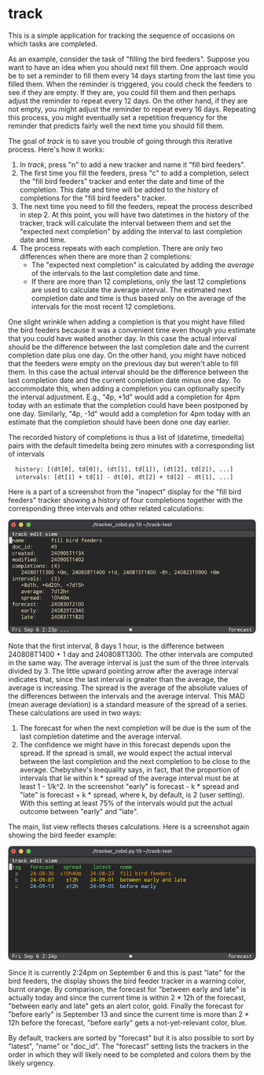 # track

This is a simple application for tracking the sequence of occasions on which tasks are completed.

As an example, consider the task of "filling the bird feeders". Suppose you want to have an idea when you should next fill them. One approach would be to set a reminder to fill them every 14 days starting from the last time you filled them. When the reminder is triggered, you could check the feeders to see if they are empty. If they are, you could fill them and then perhaps adjust the reminder to repeat every 12 days. On the other hand, if they are not empty, you might adjust the reminder to repeat every 16 days. Repeating this process, you might eventually set a repetition frequency for the reminder that predicts fairly well the next time you should fill them.

The goal of *track* is to save you trouble of going through this iterative process. Here's how it works:

1. In *track*, press "n" to add a new tracker and name it "fill bird feeders".
2. The first time you fill the feeders, press "c" to add a completion, select the "fill bird feeders" tracker and enter the date and time of the completion. This date and time will be added to the history of completions for the "fill bird feeders" tracker.
3. The next time you need to fill the feeders, repeat the process described in step 2. At this point, you will have two datetimes in the history of the tracker, track will calculate the interval between them and set the "expected next completion" by adding the interval to last completion date and time.
4. The process repeats with each completion. There are only two differences when there are more than 2 completions:
   - The "expected next completion" is calculated by adding the *average* of the intervals to the last completion date and time.
   - If there are more than 12 completions, only the last 12 completions are used to calculate the average interval. The estimated next completion date and time is thus based only on the average of the intervals for the most recent 12 completions.

One slight wrinkle when adding a completion is that you might have filled the bird feeders because it was a convenient time even though you estimate that you could have waited another day. In this case the actual interval should be the difference between the last completion date and the current completion date plus one day. On the other hand, you might have noticed that the feeders were empty on the previous day but weren't able to fill them. In this case the actual interval should be the difference between the last completion date and the current completion date minus one day. To accommodate this, when adding a completion you can optionally specify the interval adjustment. E.g., "4p, +1d" would add a completion for 4pm today with an estimate that the completion could have been postponed by one day. Similarly, "4p, -1d" would add a completion for 4pm today with an estimate that the completion should have been done one day earlier.

The recorded history of completions is thus a list of (datetime, timedelta) pairs with the default timedelta being zero minutes with a corresponding list of intervals

      history: [(dt[0], td[0]), (dt[1], td[1]), (dt[2], td[2]), ...]
      intervals: [dt[1] + td[1] - dt[0], dt[2] + td[2] - dt[1], ...]

Here is a part of a screenshot from the "inspect" display for the "fill bird feeders" tracker showing a history of four completions together with the corresponding three intervals and other related calculations:

![inspect view](tracker_inspect.png)

Note that the first interval, 8 days 1 hour, is the difference between 240808T1400 + 1 day and 240808T1300.  The other intervals are computed in the same way. The average interval is just the sum of the three intervals divided by 3. The little upward pointing arrow after the average interval indicates that, since the last interval is greater than the average, the average is increasing.  The spread is the average of the absolute values of the differences between the intervals and the average interval. This MAD (mean average deviation) is a standard measure of the spread of a series. These calculations are used in two ways:

1. The forecast for when the next completion will be due is the sum of the last completion datetime and the average interval.
2. The confidence we might have in this forecast depends upon the spread. If the spread is small, we would expect the actual interval between the last completion and the next completion to be close to the average. Chebyshev's Inequality says, in fact, that the proportion of intervals that lie within k * spread of the average interval must be at least 1 - 1/k^2. In the screenshot "early" is forecast - k * spread and "late" is forecast + k * spread, where k, by default, is 2 (user setting). With this setting at least 75% of the intervals would put the actual outcome between "early" and "late".

The main, list view reflects theses calculations. Here is a screenshot again showing the bird feeder example:

![list view](tracker_list.png)

Since it is currently 2:24pm on September 6 and this is past "late" for the bird feeders, the display shows the bird feeder tracker in a warning color, burnt orange. By comparison, the forecast for "between early and late" is actually today and since the current time is within 2 * 12h of the forecast, "between early and late" gets an alert color, gold. Finally the forecast for "before early" is September 13 and since the current time is more than 2 * 12h before the forecast, "before early" gets a not-yet-relevant color, blue.

By default, trackers are sorted by "forecast" but it is also possible to sort by "latest", "name" or "doc_id".  The "forecast" setting lists the trackers in the order in which they will likely need to be completed and colors them by the likely urgency.
